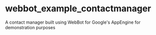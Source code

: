 webbot_example_contactmanager
=============================

A contact manager built using WebBot for Google's AppEngine for demonstration purposes